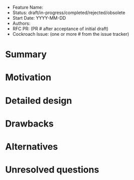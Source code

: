 - Feature Name:
- Status: draft/in-progress/completed/rejected/obsolete
- Start Date: YYYY-MM-DD
- Authors: 
- RFC PR: (PR # after acceptance of initial draft)
- Cockroach Issue: (one or more # from the issue tracker)


# Summary

# Motivation

# Detailed design

# Drawbacks

# Alternatives

# Unresolved questions
